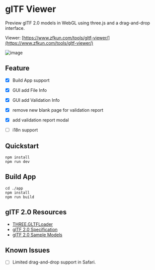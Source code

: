 # glTF Viewer

Preview glTF 2.0 models in WebGL using three.js and a drag-and-drop interface.

Viewer: [https://www.zfkun.com/tools/gltf-viewer/](https://www.zfkun.com/tools/gltf-viewer/)


![image](https://user-images.githubusercontent.com/646583/156687495-774537f5-16e3-4117-a4cb-8295647ee01a.png)

## Feature

- [x] Build App support
- [x] GUI add File Info
- [x] GUI add Validation Info
- [x] remove new blank page for validation report
- [x] add validation report modal
- [ ] i18n support


## Quickstart

```
npm install
npm run dev
```

## Build App

```
cd ./app
npm install
npm run build
```

## glTF 2.0 Resources

- [THREE.GLTFLoader](https://github.com/mrdoob/three.js/blob/dev/examples/js/loaders/GLTFLoader.js)
- [glTF 2.0 Specification](https://github.com/KhronosGroup/glTF/blob/master/specification/2.0/README.md)
- [glTF 2.0 Sample Models](https://github.com/KhronosGroup/glTF-Sample-Models/tree/master/2.0/)

## Known Issues

- [ ] Limited drag-and-drop support in Safari.
